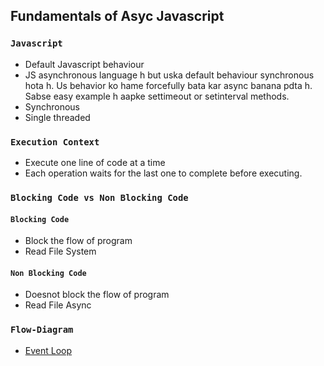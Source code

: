 ## Fundamentals of Asyc Javascript

### `Javascript`
+ Default Javascript behaviour
+ JS asynchronous language h but uska default behaviour synchronous hota h. Us behavior ko hame forcefully bata kar async banana pdta h. Sabse easy example h aapke settimeout or setinterval methods.
+ Synchronous
+ Single threaded

### `Execution Context`
+ Execute one line of code at a time
+ Each operation waits for the last one to complete before executing.

<!-- ### <span style="color:red;">Blocking Code vs Non Blocking Code > </span> -->
### `Blocking Code vs Non Blocking Code`

#### `Blocking Code`
+ Block the flow of program
+ Read File System

#### `Non Blocking Code`
+ Doesnot block the flow of program
+ Read File Async 

### `Flow-Diagram`
+ [Event Loop](images.png)